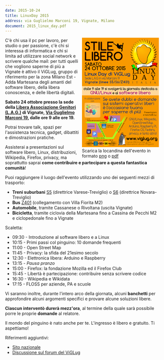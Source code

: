 ```yaml
---
date: 2015-10-24
title: LinuxDay 2015
address: via Guglielmo Marconi 19, Vignate, Milano
document: 2015_linux_day.pdf
---
```


<div style="width: 50%; float: right; padding-left: 10px;">
<a href="/images/2015_linux_day.png" target="_blank"><img src="/images/2015_linux_day.png" alt="Locandina Linux Day 2015" class="img-responsive img-thumbnail" /></a>
Scarica la locandina dell'evento in formato <a href="/images/2015_linux_day.png">png</a> o <a href="/docs/2015_linux_day.pdf">pdf</a>
</div>

C'è chi usa il pc per lavoro, per studio o per passione, c'è chi si interessa di informatica e chi si limita ad utilizzare social network e scrivere qualche mail: per tutti quelli che vogliono saperne di più a Vignate è attivo il ViGLug, gruppo di riferimento per la zona Milano Est - Adda Martesana degli amanti del software libero, della libera conoscenza, e delle libertà digitali.

**Sabato 24 ottobre presso la sede della [Libera Associazione Genitori (L.A.G.)](http://www.lagvignate.altervista.org) di Vignate, [Via Guglielmo Marconi 19](http://www.openstreetmap.org/?mlat=45.49611&mlon=9.37917#map=19/45.49611/9.37917), dalle ore 9 alle ore 19.**

Potrai trovare talk, spazi per l'assistenza tecnica, gadget, dibattiti e dimostrazioni pratiche.

Assisterai a presentazioni sul software libero, Linux, distribuzioni, Wikipedia, Firefox, privacy, ma soprattutto saprai **come contribuire e partecipare a questa fantastica comunità**!

Puoi raggiungere il luogo dell'evento utilizzando uno dei seguenti mezzi di trasporto:

* **Treni suburbani** [S5](http://www.trenord.it/it/circolazione-e-linee/le-linee/linee-s/s5.aspx) (direttrice Varese-Treviglio) o [S6](http://www.trenord.it/it/circolazione-e-linee/le-linee/linee-s/s6.aspx) (direttrice Novara-Treviglio)
* **Bus** [Z401](http://milanosudest.autoguidovie.it/files/Milano%20Sud-Est/Linee/Orari/Invernale_scolastico/z401_FER%20INV.pdf) (collegamento con Villa Fiorita M2)
* **Automobile**, tramite Cassanese o Rivoltana (uscita Vignate)
* **Bicicletta**, tramite ciclovia della Martesana fino a Cassina de Pecchi M2 e ciclopedonale fino a Vignate

Scaletta:

* 09:30 - Introduzione al software libero e a Linux
* 10:15 - Primi passi col pinguino: 10 domande frequenti
* 11:00 - Open Street Map
* 11:45 - Privacy: la sfida del 21esimo secolo
* 12:30 - Elettronica libera: Arduino e Raspberry
* 13:15 - *Pausa pranzo*
* 15:00 - Firefox: la fondazione Mozilla ed il Firefox Club
* 15:45 - Libertà è partecipazione: contribuire senza scrivere codice
* 16:30 - Wikipedia e Wikidata
* 17:15 - FLOSS per aziende, PA e scuole

Vi saranno inoltre, durante l'intero arco della giornata, alcuni **banchetti** per approfondire alcuni argomenti specifici e provare alcune soluzioni libere.

**Ciascun interventò durerà mezz'ora**, al termine della quale sarà possibile porre le proprie **domande** al relatore.

Il mondo del pinguino è nato anche per te. L'ingresso è libero e gratuito. Ti aspettiamo!

Riferimenti aggiuntivi:

* [Sito nazionale](http://linuxday.it/)
* [Discussione sul forum del ViGLug](https://forum.viglug.org/index.php/topic,2166.0.html)
